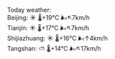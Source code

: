 Today weather:  
Beijing: ☀️   🌡️+19°C 🌬️↖7km/h  
Tianjin: ☀️   🌡️+17°C 🌬️↖7km/h  
Shijiazhuang: ☀️   🌡️+16°C 🌬️↑4km/h  
Tangshan: ⛅️  🌡️+14°C 🌬️↖17km/h  
